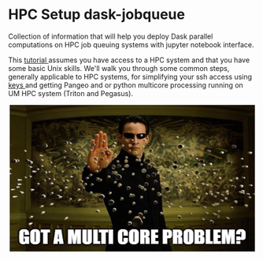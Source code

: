 # HPC Setup dask-jobqueue
Collection of information that will help you deploy Dask parallel computations on HPC job queuing systems with jupyter notebook interface.

This [tutorial ](hpc.rst) assumes you have access to a HPC system and that you have some basic Unix skills. We'll walk you through some common steps, generally applicable to HPC systems, for simplifying your ssh access using [keys ](keys.rst) and getting Pangeo and or python multicore processing running on UM HPC system (Triton and Pegasus).

<p align="center">
  <img width="500" height="300" src="/figures/multicore.PNG">
</p>
